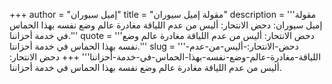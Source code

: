 +++
author = "إميل سيوران"
title = "مقولة إميل سيوران"
description = '''مقولة إميل سيوران: دحض الانتحار: أليس من عدم اللياقة مغادرة عالم وضع نفسه بهذا الحماس في خدمة أحزاننا.'''
quote = '''دحض الانتحار: أليس من عدم اللياقة مغادرة عالم وضع نفسه بهذا الحماس في خدمة أحزاننا.'''
slug = '''دحض-الانتحار:-أليس-من-عدم-اللياقة-مغادرة-عالم-وضع-نفسه-بهذا-الحماس-في-خدمة-أحزاننا'''
+++
دحض الانتحار: أليس من عدم اللياقة مغادرة عالم وضع نفسه بهذا الحماس في خدمة أحزاننا.
